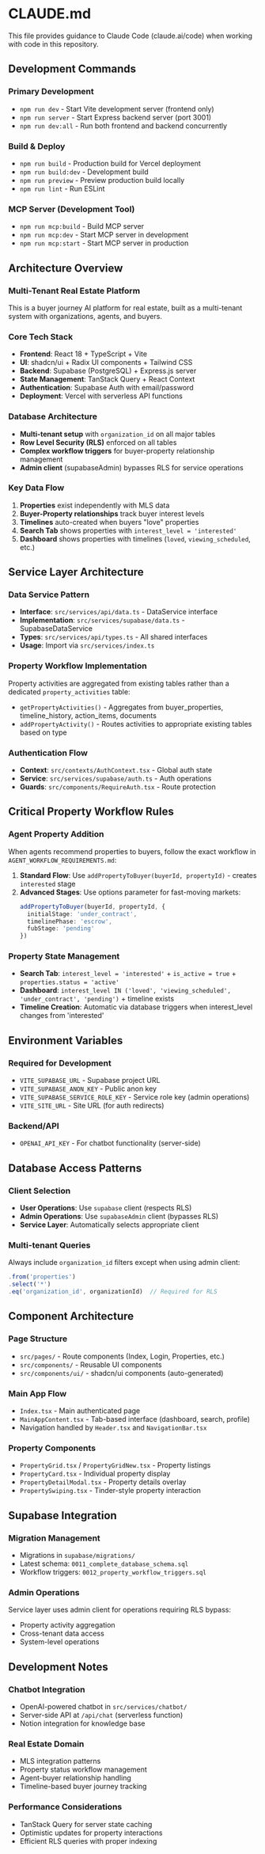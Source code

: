 # CLAUDE.md

This file provides guidance to Claude Code (claude.ai/code) when working with code in this repository.

## Development Commands

### Primary Development
- `npm run dev` - Start Vite development server (frontend only)
- `npm run server` - Start Express backend server (port 3001)
- `npm run dev:all` - Run both frontend and backend concurrently

### Build & Deploy
- `npm run build` - Production build for Vercel deployment
- `npm run build:dev` - Development build
- `npm run preview` - Preview production build locally
- `npm run lint` - Run ESLint

### MCP Server (Development Tool)
- `npm run mcp:build` - Build MCP server
- `npm run mcp:dev` - Start MCP server in development
- `npm run mcp:start` - Start MCP server in production

## Architecture Overview

### Multi-Tenant Real Estate Platform
This is a buyer journey AI platform for real estate, built as a multi-tenant system with organizations, agents, and buyers.

### Core Tech Stack
- **Frontend**: React 18 + TypeScript + Vite
- **UI**: shadcn/ui + Radix UI components + Tailwind CSS
- **Backend**: Supabase (PostgreSQL) + Express.js server
- **State Management**: TanStack Query + React Context
- **Authentication**: Supabase Auth with email/password
- **Deployment**: Vercel with serverless API functions

### Database Architecture
- **Multi-tenant setup** with `organization_id` on all major tables
- **Row Level Security (RLS)** enforced on all tables
- **Complex workflow triggers** for buyer-property relationship management
- **Admin client** (supabaseAdmin) bypasses RLS for service operations

### Key Data Flow
1. **Properties** exist independently with MLS data
2. **Buyer-Property relationships** track buyer interest levels
3. **Timelines** auto-created when buyers "love" properties
4. **Search Tab** shows properties with `interest_level = 'interested'`
5. **Dashboard** shows properties with timelines (`loved`, `viewing_scheduled`, etc.)

## Service Layer Architecture

### Data Service Pattern
- **Interface**: `src/services/api/data.ts` - DataService interface
- **Implementation**: `src/services/supabase/data.ts` - SupabaseDataService
- **Types**: `src/services/api/types.ts` - All shared interfaces
- **Usage**: Import via `src/services/index.ts`

### Property Workflow Implementation
Property activities are aggregated from existing tables rather than a dedicated `property_activities` table:
- `getPropertyActivities()` - Aggregates from buyer_properties, timeline_history, action_items, documents
- `addPropertyActivity()` - Routes activities to appropriate existing tables based on type

### Authentication Flow
- **Context**: `src/contexts/AuthContext.tsx` - Global auth state
- **Service**: `src/services/supabase/auth.ts` - Auth operations
- **Guards**: `src/components/RequireAuth.tsx` - Route protection

## Critical Property Workflow Rules

### Agent Property Addition
When agents recommend properties to buyers, follow the exact workflow in `AGENT_WORKFLOW_REQUIREMENTS.md`:

1. **Standard Flow**: Use `addPropertyToBuyer(buyerId, propertyId)` - creates `interested` stage
2. **Advanced Stages**: Use options parameter for fast-moving markets:
   ```typescript
   addPropertyToBuyer(buyerId, propertyId, {
     initialStage: 'under_contract',
     timelinePhase: 'escrow',
     fubStage: 'pending'
   })
   ```

### Property State Management
- **Search Tab**: `interest_level = 'interested'` + `is_active = true` + `properties.status = 'active'`
- **Dashboard**: `interest_level IN ('loved', 'viewing_scheduled', 'under_contract', 'pending')` + timeline exists
- **Timeline Creation**: Automatic via database triggers when interest_level changes from 'interested'

## Environment Variables

### Required for Development
- `VITE_SUPABASE_URL` - Supabase project URL
- `VITE_SUPABASE_ANON_KEY` - Public anon key
- `VITE_SUPABASE_SERVICE_ROLE_KEY` - Service role key (admin operations)
- `VITE_SITE_URL` - Site URL (for auth redirects)

### Backend/API
- `OPENAI_API_KEY` - For chatbot functionality (server-side)

## Database Access Patterns

### Client Selection
- **User Operations**: Use `supabase` client (respects RLS)
- **Admin Operations**: Use `supabaseAdmin` client (bypasses RLS)
- **Service Layer**: Automatically selects appropriate client

### Multi-tenant Queries
Always include `organization_id` filters except when using admin client:
```typescript
.from('properties')
.select('*')
.eq('organization_id', organizationId)  // Required for RLS
```

## Component Architecture

### Page Structure
- `src/pages/` - Route components (Index, Login, Properties, etc.)
- `src/components/` - Reusable UI components
- `src/components/ui/` - shadcn/ui components (auto-generated)

### Main App Flow
- `Index.tsx` - Main authenticated page
- `MainAppContent.tsx` - Tab-based interface (dashboard, search, profile)
- Navigation handled by `Header.tsx` and `NavigationBar.tsx`

### Property Components
- `PropertyGrid.tsx` / `PropertyGridNew.tsx` - Property listings
- `PropertyCard.tsx` - Individual property display
- `PropertyDetailModal.tsx` - Property details overlay
- `PropertySwiping.tsx` - Tinder-style property interaction

## Supabase Integration

### Migration Management
- Migrations in `supabase/migrations/`
- Latest schema: `0011_complete_database_schema.sql`
- Workflow triggers: `0012_property_workflow_triggers.sql`

### Admin Operations
Service layer uses admin client for operations requiring RLS bypass:
- Property activity aggregation
- Cross-tenant data access
- System-level operations

## Development Notes

### Chatbot Integration
- OpenAI-powered chatbot in `src/services/chatbot/`
- Server-side API at `/api/chat` (serverless function)
- Notion integration for knowledge base

### Real Estate Domain
- MLS integration patterns
- Property status workflow management
- Agent-buyer relationship handling
- Timeline-based buyer journey tracking

### Performance Considerations
- TanStack Query for server state caching
- Optimistic updates for property interactions
- Efficient RLS queries with proper indexing